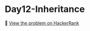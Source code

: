 # Day12-Inheritance

🔗 [View the problem on HackerRank](https://www.hackerrank.com/challenges/Day12-Inheritance/problem)
